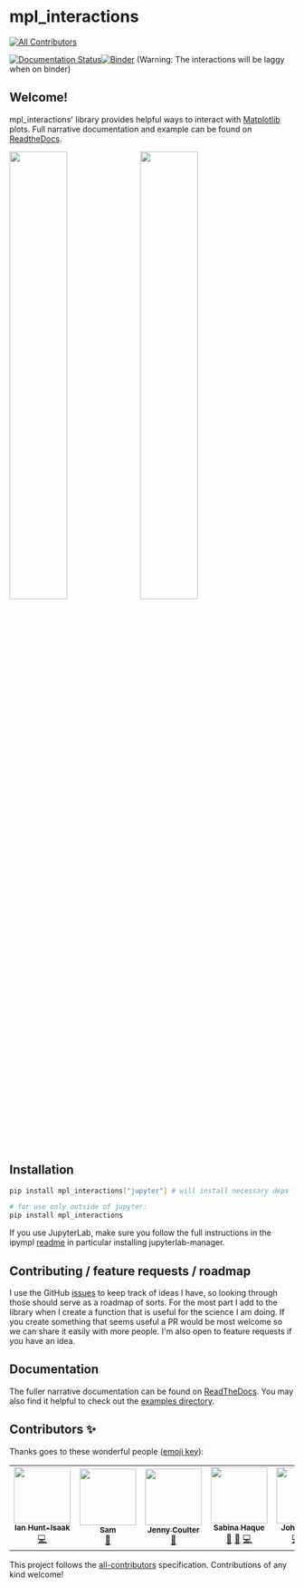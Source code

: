 # mpl_interactions
<!-- ALL-CONTRIBUTORS-BADGE:START - Do not remove or modify this section -->
[![All Contributors](https://img.shields.io/badge/all_contributors-7-orange.svg?style=flat-square)](#contributors-)
<!-- ALL-CONTRIBUTORS-BADGE:END -->
[![Documentation Status](https://readthedocs.org/projects/mpl-interactions/badge/?version=stable)](https://mpl-interactions.readthedocs.io/en/stable/?badge=stable)[![Binder](https://mybinder.org/badge_logo.svg)](https://mybinder.org/v2/gh/ianhi/mpl-interactions/master?urlpath=lab) (Warning: The interactions will be laggy when on binder)

## Welcome!

mpl_interactions' library provides helpful ways to interact with [Matplotlib](https://matplotlib.org/) plots. Full narrative documentation and example can be found on [ReadtheDocs](https://mpl-interactions.readthedocs.io/en/stable/#).

<img src=https://raw.githubusercontent.com/ianhi/mpl-interactions/master/docs/_static/images/short-interactive.gif width=45%>  <img src=https://raw.githubusercontent.com/ianhi/mpl-interactions/master/docs/_static/images/heatmap_slicer.gif width=45%>


## Installation
```bash
pip install mpl_interactions["jupyter"] # will install necessary deps for using in jupyter

# for use only outside of jupyter:
pip install mpl_interactions
```

If you use JupyterLab, make sure you follow the full instructions in the ipympl [readme](https://github.com/matplotlib/ipympl#install-the-jupyterlab-extension) in particular installing jupyterlab-manager.
## Contributing / feature requests / roadmap

I use the GitHub [issues](https://github.com/ianhi/mpl-interactions/issues) to keep track of ideas I have, so looking through those should serve as a roadmap of sorts. For the most part I add to the library when I create a function that is useful for the science I am doing. If you create something that seems useful a PR would be most welcome so we can share it easily with more people. I'm also open to feature requests if you have an idea.

## Documentation

The fuller narrative documentation can be found on [ReadTheDocs](https://mpl-interactions.readthedocs.io/en/latest/). You may also find it helpful to check out the [examples directory](https://github.com/ianhi/mpl-interactions/tree/master/examples).

## Contributors ✨

Thanks goes to these wonderful people ([emoji key](https://allcontributors.org/docs/en/emoji-key)):

<!-- ALL-CONTRIBUTORS-LIST:START - Do not remove or modify this section -->
<!-- prettier-ignore-start -->
<!-- markdownlint-disable -->
<table>
  <tr>
    <td align="center"><a href="http://ianhi.github.io"><img src="https://avatars0.githubusercontent.com/u/10111092?v=4" width="100px;" alt=""/><br /><sub><b>Ian Hunt-Isaak</b></sub></a><br /><a href="https://github.com/ianhi/mpl-interactions/commits?author=ianhi" title="Code">💻</a></td>
    <td align="center"><a href="https://darlingdocs.wordpress.com/"><img src="https://avatars1.githubusercontent.com/u/67113216?v=4" width="100px;" alt=""/><br /><sub><b>Sam</b></sub></a><br /><a href="https://github.com/ianhi/mpl-interactions/commits?author=samanthahamilton" title="Documentation">📖</a></td>
    <td align="center"><a href="https://github.com/jcoulter12"><img src="https://avatars1.githubusercontent.com/u/14036348?v=4" width="100px;" alt=""/><br /><sub><b>Jenny Coulter</b></sub></a><br /><a href="#userTesting-jcoulter12" title="User Testing">📓</a></td>
    <td align="center"><a href="https://sjhaque14.wixsite.com/sjhaque"><img src="https://avatars3.githubusercontent.com/u/61242473?v=4" width="100px;" alt=""/><br /><sub><b>Sabina Haque</b></sub></a><br /><a href="https://github.com/ianhi/mpl-interactions/commits?author=sjhaque14" title="Documentation">📖</a> <a href="#userTesting-sjhaque14" title="User Testing">📓</a> <a href="https://github.com/ianhi/mpl-interactions/commits?author=sjhaque14" title="Code">💻</a></td>
    <td align="center"><a href="https://github.com/jrussell25"><img src="https://avatars2.githubusercontent.com/u/35578729?v=4" width="100px;" alt=""/><br /><sub><b>John Russell</b></sub></a><br /><a href="https://github.com/ianhi/mpl-interactions/commits?author=jrussell25" title="Code">💻</a> <a href="#userTesting-jrussell25" title="User Testing">📓</a> <a href="https://github.com/ianhi/mpl-interactions/commits?author=jrussell25" title="Documentation">📖</a></td>
    <td align="center"><a href="http://maxshinnpotential.com"><img src="https://avatars2.githubusercontent.com/u/951986?v=4" width="100px;" alt=""/><br /><sub><b>Max Shinn</b></sub></a><br /><a href="https://github.com/ianhi/mpl-interactions/commits?author=mwshinn" title="Code">💻</a> <a href="#userTesting-mwshinn" title="User Testing">📓</a></td>
    <td align="center"><a href="https://github.com/kmdalton"><img src="https://avatars2.githubusercontent.com/u/2790777?v=4" width="100px;" alt=""/><br /><sub><b>Kevin Dalton</b></sub></a><br /><a href="#userTesting-kmdalton" title="User Testing">📓</a></td>
  </tr>
</table>

<!-- markdownlint-enable -->
<!-- prettier-ignore-end -->
<!-- ALL-CONTRIBUTORS-LIST:END -->

This project follows the [all-contributors](https://github.com/all-contributors/all-contributors) specification. Contributions of any kind welcome!
